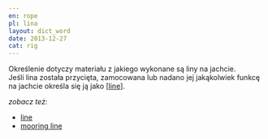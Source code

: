 ```yaml
---
en: rope
pl: lina
layout: dict_word
date: 2013-12-27
cat: rig
---
```


Określenie dotyczy materiału z jakiego wykonane są liny na jachcie.  
Jeśli lina została przycięta, zamocowana lub nadano jej jakąkolwiek funkcę na jachcie określa się ją jako [[line](/dict/line.html)].

*zobacz też:*

* [line](/dict/line.html)
* [mooring line](/dict/mooring-line.html)